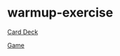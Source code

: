 # warmup-exercise

[Card Deck](https://cse110-sp25-group05.github.io/warmup-exercise/deck.html)


[Game](https://cse110-sp25-group05.github.io/warmup-exercise/)
